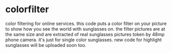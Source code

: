 # colorfilter
color filtering for online services.
this code puts a color filter on your picture to show how you see the world with sunglasses on.
the filter pictures are at the same size and are extracted of real sunglasses pictures token by 48mp phone camera.
it's just for single color sunglasses.
new code for highlight sunglasses will be uploaded soon too.
